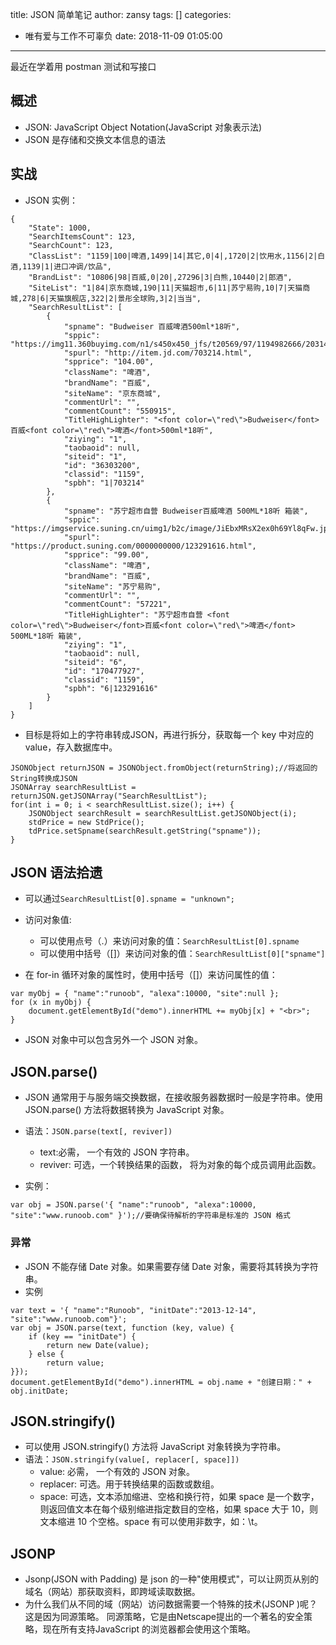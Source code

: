 title: JSON 简单笔记
author: zansy
tags: []
categories:
  - 唯有爱与工作不可辜负
date: 2018-11-09 01:05:00
---
最近在学着用 postman 测试和写接口
<!--more-->

## 概述
- JSON: JavaScript Object Notation(JavaScript 对象表示法)
- JSON 是存储和交换文本信息的语法

## 实战
- JSON 实例：
```
{
    "State": 1000,
    "SearchItemsCount": 123,
    "SearchCount": 123,
    "ClassList": "1159|100|啤酒,1499|14|其它,0|4|,1720|2|饮用水,1156|2|白酒,1139|1|进口冲调/饮品",
    "BrandList": "10806|98|百威,0|20|,27296|3|白熊,10440|2|郎酒",
    "SiteList": "1|84|京东商城,190|11|天猫超市,6|11|苏宁易购,10|7|天猫商城,278|6|天猫旗舰店,322|2|景彤全球购,3|2|当当",
    "SearchResultList": [
        {
            "spname": "Budweiser 百威啤酒500ml*18听",
            "sppic": "https://img11.360buyimg.com/n1/s450x450_jfs/t20569/97/1194982666/203143/26dfa4f7/5b22050aNfd2ffc77.jpg",
            "spurl": "http://item.jd.com/703214.html",
            "spprice": "104.00",
            "className": "啤酒",
            "brandName": "百威",
            "siteName": "京东商城",
            "commentUrl": "",
            "commentCount": "550915",
            "TitleHighLighter": "<font color=\"red\">Budweiser</font> 百威<font color=\"red\">啤酒</font>500ml*18听",
            "ziying": "1",
            "taobaoid": null,
            "siteid": "1",
            "id": "36303200",
            "classid": "1159",
            "spbh": "1|703214"
        },
        {
            "spname": "苏宁超市自营 Budweiser百威啤酒 500ML*18听 箱装",
            "sppic": "https://imgservice.suning.cn/uimg1/b2c/image/JiEbxMRsX2ex0h69Yl8qFw.jpg_800w_800h_4e",
            "spurl": "https://product.suning.com/0000000000/123291616.html",
            "spprice": "99.00",
            "className": "啤酒",
            "brandName": "百威",
            "siteName": "苏宁易购",
            "commentUrl": "",
            "commentCount": "57221",
            "TitleHighLighter": "苏宁超市自营 <font color=\"red\">Budweiser</font>百威<font color=\"red\">啤酒</font> 500ML*18听 箱装",
            "ziying": "1",
            "taobaoid": null,
            "siteid": "6",
            "id": "170477927",
            "classid": "1159",
            "spbh": "6|123291616"
        }
    ]
}
```
- 目标是将如上的字符串转成JSON，再进行拆分，获取每一个 key 中对应的 value，存入数据库中。
```
JSONObject returnJSON = JSONObject.fromObject(returnString);//将返回的String转换成JSON
JSONArray searchResultList = returnJSON.getJSONArray("SearchResultList");
for(int i = 0; i < searchResultList.size(); i++) {
	JSONObject searchResult = searchResultList.getJSONObject(i);
    stdPrice = new StdPrice();
    tdPrice.setSpname(searchResult.getString("spname"));
}
```

## JSON 语法拾遗
- 可以通过`SearchResultList[0].spname = "unknown";`
- 访问对象值:
	- 可以使用点号（.）来访问对象的值：`SearchResultList[0].spname`
	- 可以使用中括号（[]）来访问对象的值：`SearchResultList[0]["spname"]`

- 在 for-in 循环对象的属性时，使用中括号（[]）来访问属性的值：
```
var myObj = { "name":"runoob", "alexa":10000, "site":null };
for (x in myObj) {
    document.getElementById("demo").innerHTML += myObj[x] + "<br>";
}
```
- JSON 对象中可以包含另外一个 JSON 对象。

## JSON.parse()
- JSON 通常用于与服务端交换数据，在接收服务器数据时一般是字符串。使用 JSON.parse() 方法将数据转换为 JavaScript 对象。 
- 语法：`JSON.parse(text[, reviver])`
	- text:必需， 一个有效的 JSON 字符串。
	- reviver: 可选，一个转换结果的函数， 将为对象的每个成员调用此函数。

- 实例：
```
var obj = JSON.parse('{ "name":"runoob", "alexa":10000, "site":"www.runoob.com" }');//要确保待解析的字符串是标准的 JSON 格式
```

### 异常
- JSON 不能存储 Date 对象。如果需要存储 Date 对象，需要将其转换为字符串。
- 实例
```
var text = '{ "name":"Runoob", "initDate":"2013-12-14", "site":"www.runoob.com"}';
var obj = JSON.parse(text, function (key, value) {
    if (key == "initDate") {
        return new Date(value);
    } else {
        return value;
}});
document.getElementById("demo").innerHTML = obj.name + "创建日期：" + obj.initDate;
```

## JSON.stringify()
- 可以使用 JSON.stringify() 方法将 JavaScript 对象转换为字符串。 
- 语法：`JSON.stringify(value[, replacer[, space]])`
	- value: 必需， 一个有效的 JSON 对象。
	- replacer: 可选。用于转换结果的函数或数组。
	- space: 可选，文本添加缩进、空格和换行符，如果 space 是一个数字，则返回值文本在每个级别缩进指定数目的空格，如果 space 大于 10，则文本缩进 10 个空格。space 有可以使用非数字，如：\t。

## JSONP
- Jsonp(JSON with Padding) 是 json 的一种"使用模式"，可以让网页从别的域名（网站）那获取资料，即跨域读取数据。
- 为什么我们从不同的域（网站）访问数据需要一个特殊的技术(JSONP )呢？这是因为同源策略。 同源策略，它是由Netscape提出的一个著名的安全策略，现在所有支持JavaScript 的浏览器都会使用这个策略。
